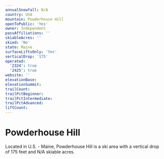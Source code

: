 ```yaml
---
annualSnowfall: N/A
country: USA
mountain: Powderhouse Hill
openToPublic: 'Yes'
owner: Independent
passAffiliations: ''
skiableAcres: ''
skied: 'No'
state: Maine
surfaceLiftsOnly: 'Yes'
verticalDrop: '175'
operated:
  '2324': true
  '2425': true
website: ''
elevationBase:
elevationSummit:
trailCount:
trailPctBeginner:
trailPctIntermediate:
trailPctAdvanced:
liftCount:
---
```



# Powderhouse Hill

Located in U.S. - Maine, Powderhouse Hill is a ski area with a vertical drop of 175 feet and N/A skiable acres.
